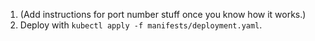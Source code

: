 1. (Add instructions for port number stuff once you know how it works.)
2. Deploy with `kubectl apply -f manifests/deployment.yaml`.